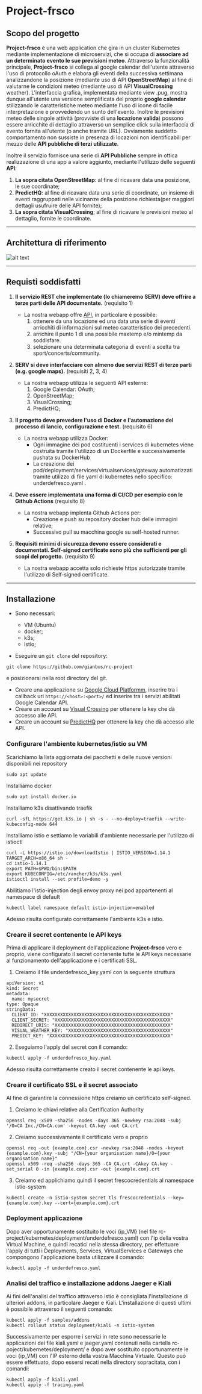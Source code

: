 # Project-frsco



## Scopo del progetto

__Project-frsco__ è una web application che gira in un cluster Kubernetes mediante implementazione di microservizi, che si occupa di __associare ad un determinato evento le sue previsioni meteo__. Attraverso la funzionalità principale, __Project-frsco__ si collega al google calendar dell'utente attraverso l'uso di protocollo oAuth e elabora gli eventi della successiva settimana analizzandone la posizione (mediante uso di API __OpenStreetMap__) al fine di valutarne le condizioni meteo (mediante uso di API __VisualCrossing__ weather). L'interfaccia grafica, implementata mediante view .pug, mostra dunque all'utente una versione semplificata del proprio __google calendar__ stilizzando le caratteristiche meteo mediante l'uso di icone di facile interpretazione e provvedendo un sunto dell'evento. Inoltre le previsioni meteo delle singole attività (provviste di una __locazione valida__) possono essere arricchite di dettaglio attraverso un semplice click sulla interfaccia di evento fornita all'utente (o anche tramite URL). Ovviamente suddetto comportamento non sussiste in presenza di locazioni non identificabili per mezzo delle __API pubbliche di terzi utilizzate__.

Inoltre il servizio fornisce una serie di __API Pubbliche__ sempre in ottica realizzazione di una app a valore aggiunto, mediante l'utilizzo delle seguenti __API__:
 
 1. __La sopra citata OpenStreetMap__: al fine di ricavare data una posizione, le sue coordinate;
 2. __PredictHQ__: al fine di ricavare data una serie di coordinate, un insieme di eventi raggruppati nelle vicinanze della posizione richiesta(per maggiori dettagli usufruire delle API fornite);
 3. __La sopra citata VisualCrossing__; al fine di ricavare le previsioni meteo al dettaglio, fornite le coordinate.
 
---

## Architettura di riferimento

![alt text](./cluster_kubernetes.png)

---

## Requisti soddisfatti 

1. __Il servizio REST che implementate (lo chiameremo SERV) deve offrire a terze parti delle API documentate.__ (requisito 1)
    - La nostra webapp offre [API](), in particolare è possibile:
        1. ottenere da una locazione ed una data una serie di eventi arricchiti di informazioni sul meteo caratteristico dei precedenti.
        2. arrichire il punto 1 di una possibile maxtemp e/o mintemp da soddisfare.
        3. selezionare una determinata categoria di eventi a scelta tra sport/concerts/community.

2. __SERV si deve interfacciare con almeno due servizi REST di terze parti (e.g. google maps).__ (requisiti 2, 3, 4)
    - La nostra webapp utilizza le seguenti API esterne:
        1. Google Calendar: OAuth;
        2. OpenStreetMap;
        3. VisualCrossing;
        4. PredictHQ;

3. __Il progetto deve prevedere l'uso di Docker e l'automazione del processo di lancio, configurazione e test.__ (requisito 6)
    - La nostra webapp utilizza Docker:
        - Ogni immagine dei pod costituenti i services di kubernetes viene costruita tramite l'utilizzo di un Dockerfile e successivamente pushata su DockerHub
        - La creazione dei pod/deployment/services/virtualservices/gateway  automatizzati tramite utilizzo di file yaml di kubernetes nello specifico: underdefresco.yaml .

4. __Deve essere implementata una forma di CI/CD per esempio con le Github Actions__ (requisito 8)
    - La nostra webapp implenta Github Actions per:
        - Creazione e push su repository docker hub delle immagini relative;
        - Successivo pull su macchina google su self-hosted runner.
6. __Requisiti minimi di sicurezza devono essere considerati e documentati. Self-signed certificate sono più che sufficienti per gli scopi del progetto.__ (requisito 9)
    - La nostra webapp accetta solo richieste https autorizzate tramite l'utilizzo di Self-signed certificate.

---

## Installazione

- Sono necessari:
    - VM (Ubuntu)
    - docker;
    - k3s;
    - istio;
    

- Eseguire un `git clone` del repository:

```
git clone https://github.com/gianbus/rc-project
```

e posizionarsi nella root directory del git.


- Creare una applicazione su [Google Cloud Platformm](https://console.cloud.google.com), inserire tra i callback uri `https://<host>:<port>/`  ed inserire tra i servizi abilitati Google Calendar API.
- Creare un account su [Visual Crossing](https://www.visualcrossing.com/weather-api) per ottenere la key che dà accesso alle API.
- Creare un account su [PredictHQ](https://www.predicthq.com/apis) per ottenere la key che dà accesso alle API.



### Configurare l'ambiente kubernetes/istio su VM

Scarichiamo la lista aggiornata dei pacchetti e delle nuove versioni disponibili nei repository
```
sudo apt update
```
Installiamo docker
```
sudo apt install docker.io
```

Installiamo k3s disattivando traefik
```
curl -sfL https://get.k3s.io | sh -s - --no-deploy=traefik --write-kubeconfig-mode 644
```

Installiamo istio e settiamo le variabili d'ambiente necessarie per l'utilizzo di istioctl
```
curl -L https://istio.io/downloadIstio | ISTIO_VERSION=1.14.1 TARGET_ARCH=x86_64 sh -
cd istio-1.14.1
export PATH=$PWD/bin:$PATH
export KUBECONFIG=/etc/rancher/k3s/k3s.yaml
istioctl install --set profile=demo -y
```

Abilitiamo l'istio-injection degli envoy proxy nei pod appartenenti al namespace di default
```
kubectl label namespace default istio-injection=enabled
```
Adesso risulta configurato correttamente l'ambiente k3s e istio.

### Creare il secret contenente le API keys
Prima di applicare il deployment dell'applicazione __Project-frsco__ vero e proprio, viene configurato il secret contenente tutte le API keys necessarie al funzionamento dell'applicazione e i certificati SSL.

1. Creiamo il file underdefresco_key.yaml con la seguente struttura
```
apiVersion: v1
kind: Secret
metadata:
  name: mysecret
type: Opaque
stringData:
  CLIENT_ID: "XXXXXXXXXXXXXXXXXXXXXXXXXXXXXXXXXXXXXXXXXXXXXXX"
  CLIENT_SECRET: "XXXXXXXXXXXXXXXXXXXXXXXXXXXXXXXXXXXXXXXXXXX"
  REDIRECT_URIS: "XXXXXXXXXXXXXXXXXXXXXXXXXXXXXXXXXXXXXXXXXXX"
  VISUAL_WEATHER_KEY: "XXXXXXXXXXXXXXXXXXXXXXXXXXXXXXXXXXXXXX"
  PREDICT_KEY: "XXXXXXXXXXXXXXXXXXXXXXXXXXXXXXXXXXXXXXXXXXXXX"
```
2. Eseguiamo l'apply del secret con il comando:
```
kubectl apply -f underdefresco_key.yaml
```
Adesso risulta correttamente creato il secret contenente le api keys.

### Creare il certificato SSL e il secret associato
Al fine di garantire la connessione https creiamo un certificato self-signed.
1. Creiamo le chiavi relative alla Certification Authority
```
openssl req -x509 -sha256 -nodes -days 365 -newkey rsa:2048 -subj '/O=CA Inc./CN=CA.com' -keyout CA.key -out CA.crt
```
2. Creiamo successivamente il certificato vero e proprio
```
openssl req -out {example.com}.csr -newkey rsa:2048 -nodes -keyout {example.com}.key -subj "/CN={your organisation name}/O={your organisation name}"
openssl x509 -req -sha256 -days 365 -CA CA.crt -CAkey CA.key -set_serial 0 -in {example.com}.csr -out {example.com}.crt
```
3. Creiamo ed applichiamo quindi il secret frescocredentials al namespace istio-system
```
kubectl create -n istio-system secret tls frescocredentials --key={example.com}.key --cert={example.com}.crt
```

### Deployment applicazione
Dopo aver opportunamente sostituito le voci {ip_VM} (nel file rc-project/kubernetes/deployment/underdefresco.yaml) con l'ip della vostra Virtual Machine, e quindi recatici nella stessa directory, per effettuare l'apply di tutti i Deployments, Services, VirtualServices e Gateways che compongono l'applicazione basta utilizzare il comando:
```
kubectl apply -f underdefresco.yaml
```

### Analisi del traffico e installazione addons Jaeger e Kiali
Ai fini dell'analisi del traffico attraverso istio è consigliata l'installazione di ulteriori addons, in particolare Jaeger e Kiali.
L'installazione di questi ultimi è possibile attraverso il seguenti comando:
```
kubectl apply -f samples/addons
kubectl rollout status deployment/kiali -n istio-system
```
Successivamente per esporre i servizi in rete sono necessarie le applicazioni dei file kiali.yaml e jaeger.yaml contenuti nella cartella rc-poject/kubernetes/deployment/ e dopo aver sostituito opportunamente le voci {ip_VM} con l'IP esterno della vostra Macchina Virtuale.
Questo può essere effettuato, dopo essersi recati nella directory sopracitata, con i comandi:
```
kubectl apply -f kiali.yaml
kubectl apply -f tracing.yaml
```

